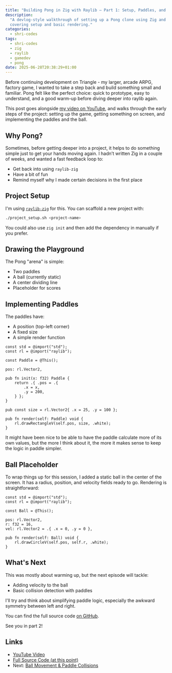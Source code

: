 ```yaml
---
title: "Building Pong in Zig with Raylib – Part 1: Setup, Paddles, and Ball"
description:
  "A devlog-style walkthrough of setting up a Pong clone using Zig and raylib,
  covering setup and basic rendering."
categories:
  - shri-codes
tags:
  - shri-codes
  - zig
  - raylib
  - gamedev
  - pong
date: 2025-06-28T20:38:29+01:00
---
```


Before continuing development on Triangle - my larger, arcade ARPG, factory
game, I wanted to take a step back and build something small and familiar. Pong
felt like the perfect choice: quick to prototype, easy to understand, and a good
warm-up before diving deeper into raylib again.

This post goes alongside [my video on YouTube](https://youtu.be/ICq2D_na6zc),
and walks through the early steps of the project: setting up the game, getting
something on screen, and implementing the paddles and the ball.

## Why Pong?

Sometimes, before getting deeper into a project, it helps to do something simple
just to get your hands moving again. I hadn’t written Zig in a couple of weeks,
and wanted a fast feedback loop to:

- Get back into using `raylib-zig`
- Have a bit of fun
- Remind myself why I made certain decisions in the first place

## Project Setup

I'm using [`raylib-zig`](https://github.com/Not-Nik/raylib-zig) for this. You
can scaffold a new project with:

```bash
./project_setup.sh <project-name>
```

You could also use `zig init` and then add the dependency in manually if you
prefer.

## Drawing the Playground

The Pong "arena" is simple:

- Two paddles
- A ball (currently static)
- A center dividing line
- Placeholder for scores

## Implementing Paddles

The paddles have:

- A position (top-left corner)
- A fixed size
- A simple render function

```zig
const std = @import("std");
const rl = @import("raylib");

const Paddle = @This();

pos: rl.Vector2,

pub fn init(x: f32) Paddle {
    return .{ .pos = .{
        .x = x,
        .y = 200,
    } };
}

pub const size = rl.Vector2{ .x = 25, .y = 100 };

pub fn render(self: Paddle) void {
    rl.drawRectangleV(self.pos, size, .white);
}
```

It might have been nice to be able to have the paddle calculate more of its own
values, but the more I think about it, the more it makes sense to keep the logic
in paddle simpler.

## Ball Placeholder

To wrap things up for this session, I added a static ball in the center of the
screen. It has a radius, position, and velocity fields ready to go. Rendering is
straightforward:

```zig
const std = @import("std");
const rl = @import("raylib");

const Ball = @This();

pos: rl.Vector2,
r: f32 = 16,
vel: rl.Vector2 = .{ .x = 0, .y = 0 },

pub fn render(self: Ball) void {
    rl.drawCircleV(self.pos, self.r, .white);
}
```

## What's Next

This was mostly about warming up, but the next episode will tackle:

- Adding velocity to the ball
- Basic collision detection with paddles

I'll try and think about simplifying paddle logic, especially the awkward
symmetry between left and right.

You can find the full source code
[on GitHub](https://github.com/drone-ah/wordsonsand/tree/main/games/pong).

See you in part 2!

## Links

- [YouTube Video](https://youtu.be/ICq2D_na6zc)
- [Full Source Code (at this point)](https://github.com/drone-ah/wordsonsand/tree/shri-codes/pong/part-1/games/pong)
- Next: [Ball Movement & Paddle Collisions](./pong-2.md)

